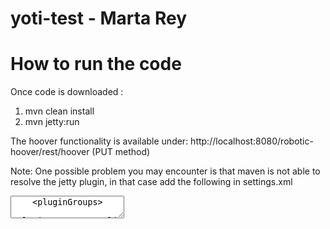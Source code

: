 # yoti-test - Marta Rey

<h1>How to run the code</h1>

Once code is downloaded  :

  1.  mvn clean install
  2.  mvn jetty:run
  
  The hoover functionality is available under: http://localhost:8080/robotic-hoover/rest/hoover (PUT method)

  Note: One possible problem you may encounter is that maven is not able to resolve the jetty plugin, in that case add the following in settings.xml
  <br>
  <textarea>
    <pluginGroups>
      <pluginGroup>org.eclipse.jetty</pluginGroup>
    </pluginGroups>
  </<textarea>>


